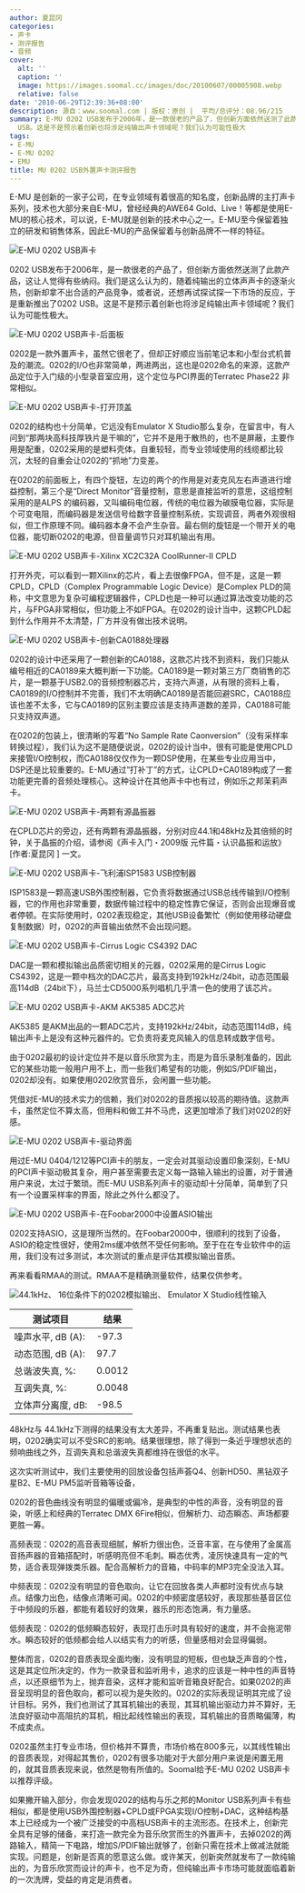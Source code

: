 ```yaml
---
author: 夏昆冈
categories:
- 声卡
- 测评报告
- 音频
cover:
  alt: ''
  caption: ''
  image: https://images.soomal.cc/images/doc/20100607/00005908.webp
  relative: false
date: '2010-06-29T12:39:36+08:00'
description: 源自：www.soomal.com | 版权：原创 |  平均/总评分：08.96/215
summary: E-MU 0202 USB发布于2006年，是一款很老的产品了，但创新方面依然送测了此款产品，这让人觉得有些纳闷。我们是这么认为的，随着纯输出的立体声声卡的逐渐火热，创新却拿不出合适的产品竞争，或者说，还想再试探试探一下市场的反应，于是重新推出了0202
  USB。这是不是预示着创新也将涉足纯输出声卡领域呢？我们认为可能性极大
tags:
- E-MU
- E-MU 0202
- EMU
title: MU 0202 USB外置声卡测评报告
---
```


E-MU 是创新的一家子公司，在专业领域有着很高的知名度，创新品牌的主打声卡系列，技术也大部分来自E-MU，曾经经典的AWE64 Gold、Live！等都是使用E-MU的核心技术，可以说，E-MU就是创新的技术中心之一。E-MU至今保留着独立的研发和销售体系，因此E-MU的产品保留着与创新品牌不一样的特征。



![E-MU 0202 USB声卡](https://images.soomal.cc/images/doc/20100607/00005907.webp)



0202 USB发布于2006年，是一款很老的产品了，但创新方面依然送测了此款产品，这让人觉得有些纳闷。我们是这么认为的，随着纯输出的立体声声卡的逐渐火热，创新却拿不出合适的产品竞争，或者说，还想再试探试探一下市场的反应，于是重新推出了0202 USB。这是不是预示着创新也将涉足纯输出声卡领域呢？我们认为可能性极大。



![E-MU 0202 USB声卡-后面板](https://images.soomal.cc/images/doc/20100607/00005910.webp)



0202是一款外置声卡，虽然它很老了，但却正好顺应当前笔记本和小型台式机普及的潮流。0202的I/O也非常简单，两进两出，这也是0202命名的来源，这款产品定位于入门级的小型录音室应用，这个定位与PCI界面的Terratec Phase22 非常相似。



![E-MU 0202 USB声卡-打开顶盖](https://images.soomal.cc/images/doc/20100607/00005911.webp)



0202的结构也十分简单，它远没有Emulator X Studio那么复杂，在留言中，有人问到“那两块高科技厚铁片是干嘛的”，它并不是用于散热的，也不是屏蔽，主要作用是配重，0202采用的是塑料壳体，自重较轻，而专业领域使用的线缆都比较沉，太轻的自重会让0202的“抓地”力变差。



在0202的前面板上，有四个旋钮，左边的两个的作用是对麦克风左右声道进行增益控制，第三个是“Direct Monitor”音量控制，意思是直接监听的意思，这组控制采用的是ALPS 的编码器，又叫编码电位器，传统的电位器为碳膜电位器，实际是个可变电阻，而编码器是发送信号给数字音量控制系统，实现调音，两者外观很相似，但工作原理不同。编码器本身不会产生杂音。最右侧的旋钮是一个带开关的电位器，能切断0202的电源，但音量调节只对耳机输出有用。



![E-MU 0202 USB声卡-Xilinx XC2C32A CoolRunner-II CPLD](https://images.soomal.cc/images/doc/20100607/00005913.webp)



打开外壳，可以看到一颗Xilinx的芯片，看上去很像FPGA，但不是，这是一颗CPLD，CPLD（Complex Programmable Logic Device）是Complex PLD的简称，中文意思为复杂可编程逻辑器件，CPLD也是一种可以通过算法改变功能的芯片，与FPGA非常相似，但功能上不如FPGA。在0202的设计当中，这颗CPLD起到什么作用并不太清楚，厂方并没有做出技术说明。



![E-MU 0202 USB声卡-创新CA0188处理器](https://images.soomal.cc/images/doc/20100607/00005915.webp)



0202的设计中还采用了一颗创新的CA0188，这款芯片找不到资料，我们只能从编号相近的CA0189来大概判断一下功能。CA0189是一颗对第三方厂商销售的芯片，是一颗基于USB2.0的音频控制器芯片，支持六声道，从有限的资料上看，CA0189的I/O控制并不完善，我们不太明确CA0189是否能回避SRC，CA0188应该也差不太多，它与CA0189的区别主要应该是支持声道数的差异，CA0188可能只支持双声道。



在0202的包装上，很清晰的写着“No Sample Rate Caonversion”（没有采样率转换过程），我们认为这不是随便说说，0202的设计当中，很有可能是使用CPLD来接管I/O控制权，而CA0188仅仅作为一颗DSP使用，在某些专业应用当中，DSP还是比较重要的。E-MU通过“打补丁”的方式，让CPLD+CA0189构成了一套功能更完善的音频处理核心。这种设计在其他声卡中也有过，例如乐之邦茉莉声卡。



![E-MU 0202 USB声卡-两颗有源晶振器](https://images.soomal.cc/images/doc/20100607/00005914.webp)



在CPLD芯片的旁边，还有两颗有源晶振器，分别对应44.1和48kHz及其倍频的时钟，关于晶振的介绍，请参阅《声卡入门・2009版 元件篇・认识晶振和运放》[作者:夏昆冈 ]
一文。



![E-MU 0202 USB声卡-飞利浦ISP1583 USB控制器](https://images.soomal.cc/images/doc/20100607/00005918.webp)



ISP1583是一颗高速USB外围控制器，它负责将数据通过USB总线传输到I/O控制器，它的作用也非常重要，数据传输过程中的稳定性靠它保证，否则会出现爆音或者停顿。在实际使用时，0202表现稳定，其他USB设备繁忙（例如使用移动硬盘复制数据）时，0202的声音输出依然不会出现问题。



![E-MU 0202 USB声卡-Cirrus Logic CS4392 DAC](https://images.soomal.cc/images/doc/20100607/00005917.webp)



DAC是一颗和模拟输出品质密切相关的元器，0202采用的是Cirrus Logic CS4392，这是一颗中档次的DAC芯片，最高支持到192kHz/24bit，动态范围最高114dB（24bit下），马兰士CD5000系列唱机几乎清一色的使用了该芯片。



![E-MU 0202 USB声卡-AKM AK5385 ADC芯片](https://images.soomal.cc/images/doc/20100607/00005916.webp)



AK5385 是AKM出品的一颗ADC芯片，支持192kHz/24bit，动态范围114dB，纯输出声卡上是没有这种元器件的。它负责将麦克风输入的信息转成数字信号。



由于0202最初的设计定位并不是以音乐欣赏为主，而是为音乐录制准备的，因此它的某些功能一般用户用不上，而一些我们希望有的功能，例如S/PDIF输出，0202却没有。如果使用0202欣赏音乐，会闲置一些功能。



凭借对E-MU的技术实力的信赖，我们对0202的音质报以较高的期待值。这款声卡，虽然定位不算太高，但用料和做工并不马虎，这更加增添了我们对0202的好感。



![E-MU 0202 USB声卡-驱动界面](https://images.soomal.cc/images/doc/20100628/00006132.webp)



用过E-MU 0404/1212等PCI声卡的朋友，一定会对其驱动设置印象深刻，E-MU的PCI声卡驱动极其复杂，用户甚至需要去定义每一路输入输出的设置，对于普通用户来说，太过于繁琐。而E-MU USB系列声卡的驱动却十分简单，简单到了只有一个设置采样率的界面，除此之外什么都没了。



![E-MU 0202 USB声卡-在Foobar2000中设置ASIO输出](https://images.soomal.cc/images/doc/20100628/00006133.webp)



0202支持ASIO，这是理所当然的。在Foobar2000中，很顺利的找到了设备，ASIO的稳定性很好，使用2ms缓冲依然不受任何影响。至于在在专业软件中的运用，我们没有过多测试，本次测试的重点是评估其模拟输出音质。



再来看看RMAA的测试。RMAA不是精确测量软件，结果仅供参考。



![44.1kHz、 16位条件下的0202模拟输出、	 Emulator X Studio线性输入](https://images.soomal.cc/images/doc/20100628/00006131.webp)



| 测试项目 | 结果 |
| --- | --- |
| 噪声水平, dB (A): | -97.3 |
| 动态范围, dB (A): | 97.7 |
| 总谐波失真, %: | 0.0012 |
| 互调失真, %: | 0.0048 |
| 立体声分离度, dB: | -98.5 |



48kHz与 44.1kHz下测得的结果没有太大差异，不再重复贴出。测试结果也表明，0202确实可以不受SRC的影响。结果很理想，除了得到一条近乎理想状态的频响曲线之外，互调失真和总谐波失真都维持在很低的水平。



这次实听测试中，我们主要使用的回放设备包括声荟Q4、创新HD50、黑钻双子星B2、E-MU PM5监听音箱等设备，



0202的音色曲线没有明显的偏暖或偏冷，是典型的中性的声音，没有明显的音染，听感上和经典的Terratec DMX 6Fire相似，但解析力、动态瞬态、声场都要更胜一筹。



高频表现：0202的高音表现细腻，解析力很出色，泛音丰富，在与使用了金属高音扬声器的音箱搭配时，听感明亮但不毛刺。瞬态优秀，凌厉快速具有一定的气势，适合表现弹拨类乐器。配合高解析力的音箱，中码率的MP3完全没法入耳。



中频表现：0202没有明显的音色取向，让它在回放各类人声都时没有优点与缺点。结像力出色，结像点清晰可闻。0202的中频密度感较好，表现那些基音区位于中频段的乐器，都能有着较好的效果，器乐的形态饱满，有力量感。



低频表现：0202的低频瞬态较好，表现打击乐时具有较好的速度，并不会拖泥带水。瞬态较好的低频都会给人以结实有力的听感，但量感相对会显得偏弱。



整体而言，0202的音质表现全面均衡，没有明显的短板，但也缺乏声音的个性，这是其定位所决定的，作为一款录音和监听用卡，追求的应该是一种中性的声音特点，以还原细节为上，抛弃音染，这样才能和监听音箱良好配合。如果0202的声音呈现明显的音色取向，都可以视为是失败的。0202的实际表现证明其完成了设计目标。另外，我们也测试了其耳机输出的表现，其耳机输出驱动力并不算好，无法良好驱动中高阻抗的耳机，相比起线性输出的表现，耳机输出的音质略偏薄，构不成卖点。



0202虽然主打专业市场，但价格并不算贵，市场价格在800多元，以其线性输出的音质表现，对得起其售价，0202有很多功能对于大部分用户来说是闲置无用的，就其音质表现来说，依然是物有所值的。Soomal给予E-MU 0202 USB声卡以推荐评级。



如果撇开输入部分，你会发现0202的结构与乐之邦的Monitor USB系列声卡有些相似，都是使用USB外围控制器+CPLD或FPGA实现I/O控制+DAC，这种结构基本上已经成为一个被广泛接受的中高档USB声卡的主流形态。在技术上，创新完全具有足够的储备，来打造一款完全为音乐欣赏而生的外置声卡，去掉0202的两路输入，精简一下电路，增加S/PDIF输出就够了，创新只需在技术上做减法就能实现。问题是，创新是否真的愿意这么做。或许某天，创新突然就发布了一款纯输出的，为音乐欣赏而设计的声卡，也不足为奇，但纯输出声卡市场可能就面临着新的一次洗牌，受益的肯定是消费者。